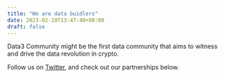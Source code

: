 ```yaml
---
title: "We are data buidlers"
date: 2023-02-10T13:47:40+08:00
draft: false
---
```



Data3 Community might be the first data community that aims to witness and drive the data revolution in crypto.

Follow us on [Twitter](https://twitter.com/data3_community), and check out our partnerships below.
